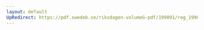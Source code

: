 ```yaml
---
layout: default
UpRedirect: https://pdf.swedeb.se/riksdagen-volumeG-pdf/199091/reg_199091/reg_199091_0243.pdf
---
```

